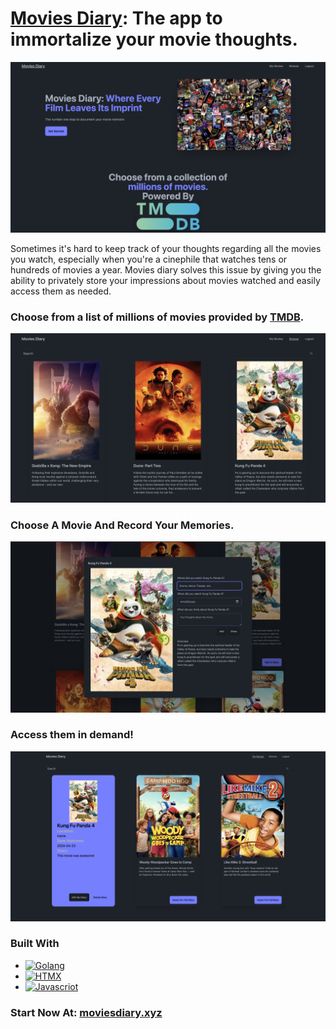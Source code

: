 # [Movies Diary](https://moviesdiary.xyz): The app to immortalize your movie thoughts.

![browse page image](./readmeimages/landing.png)

Sometimes it's hard to keep track of your thoughts regarding all the movies you watch, especially when you're a cinephile that watches tens or hundreds of movies a year. Movies diary solves this issue by giving you the ability to privately store your impressions about movies watched and easily access them as needed.

### Choose from a list of millions of movies provided by [TMDB](https://www.themoviedb.org/?language=en-US).

![browse page image](./readmeimages/browsepage.png)

### Choose A Movie And Record Your Memories.

![choose movie modal](./readmeimages/choosemoviemodal.png)

### Access them in demand!

![my movies cards](./readmeimages/mymoviescards.png)

### Built With

- [![Golang][Golang]][Golang-url]
- [![HTMX][HTMX]][HTMX-url]
- [![Javascriot][Javascript]][Javascript-url]

### Start Now At: [moviesdiary.xyz](https://moviesdiary.xyz)

[Golang]: https://img.shields.io/badge/go-%2300ADD8.svg?style=for-the-badge&logo=go&logoColor=white
[Golang-url]: https://go.dev/
[HTMX]: https://img.shields.io/badge/-HTMX-000000?logo=htmx
[HTMX-url]: https://htmx.org/
[JavaScript]: https://img.shields.io/badge/javascript-%23323330.svg?style=for-the-badge&logo=javascript&logoColor=%23F7DF1E
[JavaScript-url]: https://www.javascript.com/
